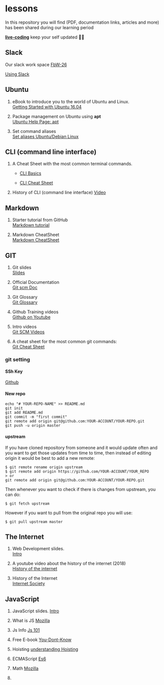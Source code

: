 # lessons

In this repository you will find (PDF, documentation links, articles and more) has been shared during our learning period

**[live-coding](https://github.com/FBw-26/live-coding)** keep your self updated 💪🏻

## Slack

Our slack work space
[FbW-26](https://Fbw-26.slack.com/)

[Using Slack](https://get.slack.help/hc/en-us/articles/202288908-Format-your-messages)

## Ubuntu

1. eBook to introduce you to the world of Ubuntu and Linux.  
   [Getting Started with Ubuntu 16.04](./ubuntu/Getting_Started_with_Ubuntu_16.04.pdf)

1. Package management on Ubuntu using **apt**  
   [Ubuntu Help Page: apt](https://help.ubuntu.com/lts/serverguide/apt.html.en)

1. Set command aliases  
   [Set aliases Ubuntu/Debian Linux](https://www.hostingadvice.com/how-to/set-command-aliases-linuxubuntudebian/)

## CLI (command line interface)

1. A Cheat Sheet with the most common terminal commands.

   - [CLI Basics](https://github.com/hnsreeny/terminal)

   - [CLI Cheat Sheet](./terminal/CLI-Cheat-Sheet.pdf)

1. History of CLI  (command line interface)
   [Video](https://www.youtube.com/watch?v=4RPtJ9UyHS0&feature=youtu.be)

## Markdown

1. Starter tutorial from GitHub  
   [Markdown tutorial](https://www.markdowntutorial.com)

1. Markdown CheatSheet  
   [Markdown CheatSheet](https://guides.github.com/pdfs/markdown-cheatsheet-online.pdf)

## GIT

1. Git slides  
   [Slides ](https://github.com/hnsreeny/git/)

1. Official Documentation  
   [Git scm Doc](https://git-scm.com/doc)

1. Git Glossary  
   [Git Glossary](./git/glossary.md)

1. Github Training videos  
   [Github on Youtube](https://www.youtube.com/watch?v=noZnOSpcjYY&list=PLg7s6cbtAD15G8lNyoaYDuKZSKyJrgwB-&index=1)

1. Intro videos  
   [Git SCM Videos](https://git-scm.com/videos)

1. A cheat sheet for the most common git commands:  
   [Git Cheat Sheet](./git/git-cheatsheet-EN-grey.pdf)

### git setting

#### SSh Key

[Github](https://help.github.com/en/enterprise/2.15/user/articles/generating-a-new-ssh-key-and-adding-it-to-the-ssh-agent)

#### New repo

```
echo "# YOUR-REPO-NAME" >> README.md
git init
git add README.md
git commit -m "first commit"
git remote add origin git@github.com:YOUR-ACCOUNT/YOUR-REPO.git
git push -u origin master

```

#### upstream

If you have cloned repository from someone and it would update often and you want to get those updates from time to time, then instead of editing origin it would be best to add a new remote:

```
$ git remote rename origin upstream
$ git remote add origin https://github.com/YOUR-ACCOUNT/YOUR_REPO
> or
git remote add origin git@github.com:YOUR-ACCOUNT/YOUR-REPO.git
```

Then whenever you want to check if there is changes from upstream, you can do:

```
$ git fetch upstream
```

However if you want to pull from the original repo you will use:

```
$ git pull upstream master
```

## The Internet

1. Web Development slides.  
   [Intro](./intro/webDev-intro.pdf)

1. A youtube video about the history of the internet (2018)  
   [History of the internet](https://www.youtube.com/watch?v=oNUl_9ZYA6w)

1. History of the Internet  
   [Internet Society](https://www.internetsociety.org/internet/history-internet/)
   
## JavaScript 

1. JavaScript slides.
   [Intro](https://github.com/hnsreeny/javaScript/blob/master/JavaScript.pdf)

1. What is JS
[Mozilla](https://developer.mozilla.org/en-US/docs/Learn/JavaScript/First_steps/What_is_JavaScript)

1. Js Info
[Js 101](https://javascript.info/)

1. Free E-book
[You-Dont-Know](https://github.com/getify/You-Dont-Know-JS)

1. Hoisting
[understanding Hoisting](https://scotch.io/tutorials/understanding-hoisting-in-javascript)

1. ECMAScript
[Es6](http://es6-features.org/#Constants)

1. Math
[Mozilla](https://developer.mozilla.org/en-US/docs/Web/JavaScript/Reference/Global_Objects/Math)

1. 

